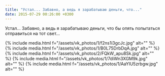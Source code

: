 ```yaml
---
title: "Устал... Забавно, а ведь я зарабатываю деньги, что..."
date: 2015-07-29 00:26:00 +0300
---
```


Устал... Забавно, а ведь я зарабатываю деньги, что бы опять попытаться отправиться на тот свет...


{% include media.html f="/assets/vk_photos/1/f2ns1i3gcJc.jpg" alt="" %}
{% include media.html f="/assets/vk_photos/1/B0L75DrbDqA.jpg" alt="" %}
{% include media.html f="/assets/vk_photos/2/FQkW_apu8Sk.jpg" alt="" %}
{% include media.html f="/assets/vk_photos/1/7diWn3XGM9k.jpg" alt="" %}
{% include media.html f="/assets/vk_photos/1/AaYIU5zrbgw.jpg" alt="" %}
